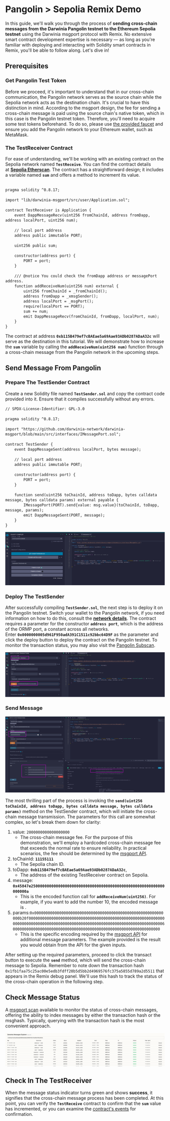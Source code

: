 # Pangolin > Sepolia Remix Demo

In this guide, we'll walk you through the process of **sending cross-chain messages from the Darwinia Pangolin testnet to the Ethereum Sepolia testnet** using the Darwinia msgport protocol with Remix. No extensive smart contract development expertise is necessary — as long as you're familiar with deploying and interacting with Solidity smart contracts in Remix, you'll be able to follow along. Let's dive in!

## Prerequisites

### Get Pangolin Test Token

Before we proceed, it's important to understand that in our cross-chain communication, the Pangolin network serves as the source chain while the Sepolia network acts as the destination chain. It's crucial to have this distinction in mind. According to the msgport design, the fee for sending a cross-chain message is paid using the source chain's native token, which in this case is the Pangolin testnet token. Therefore, you'll need to acquire some test tokens beforehand. To do so, please use [the provided faucet](https://www.notion.so/Pangolin-Chain-1e9ac8b09e874e8abd6a7f18c096ca6a?pvs=21) and ensure you add the Pangolin network to your Ethereum wallet, such as MetaMask.

### The TestReceiver Contract

For ease of understanding, we'll be working with an existing contract on the Sepolia network named **`TestReceive`**. You can find the contract details at **[Sepolia Etherscan](https://sepolia.etherscan.io/address/0xb115b479ef7cbaeae5a69aae93adb0287adaa32c#code)**. The contract has a straightforward design; it includes a variable named **`sum`** and offers a method to increment its value.

```solidity linenums="1" title="TestReceiver.sol"

pragma solidity ^0.8.17;

import "lib/darwinia-msgport/src/user/Application.sol";

contract TestReceiver is Application {
    event DappMessageRecv(uint256 fromChainId, address fromDapp, address localPort, uint256 num);

    // local port address
    address public immutable PORT;

    uint256 public sum;

    constructor(address port) {
        PORT = port;
    }

    /// @notice You could check the fromDapp address or messagePort address.
    function addReceiveNum(uint256 num) external {
        uint256 fromChainId = _fromChainId();
        address fromDapp = _xmsgSender();
        address localPort = _msgPort();
        require(localPort == PORT);
        sum += num;
        emit DappMessageRecv(fromChainId, fromDapp, localPort, num);
    }
}
```

The contract at address **`0xb115B479ef7cBAEae5a69Aae93ADb0287ADaA32c`** will serve as the destination in this tutorial. We will demonstrate how to increase the **`sum`** variable by calling the **`addReceiveNum(uint256 num)`** function through a cross-chain message from the Pangolin network in the upcoming steps.

## Send Message From Pangolin

### Prepare The TestSender Contract

Create a new Solidity file named **`TestSender.sol`** and copy the contract code provided into it. Ensure that it compiles successfully without any errors.

```solidity linenums="1" title="TestSender.sol"
// SPDX-License-Identifier: GPL-3.0

pragma solidity ^0.8.17;

import "https://github.com/darwinia-network/darwinia-msgport/blob/main/src/interfaces/IMessagePort.sol";

contract TestSender {
    event DappMessageSent(address localPort, bytes message);

    // local port address
    address public immutable PORT;

    constructor(address port) {
        PORT = port;
    }

    function send(uint256 toChainId, address toDapp, bytes calldata message, bytes calldata params) external payable {
        IMessagePort(PORT).send{value: msg.value}(toChainId, toDapp, message, params);
        emit DappMessageSent(PORT, message);
    }
}

```

![msgport-tutorial-remix-1](../../images/msgport-tutorial-remix-1.png)

### Deploy The TestSender

After successfully compiling **`TestSender.sol`**, the next step is to deploy it on the Pangolin testnet. Switch your wallet to the Pangolin network, if you need information on how to do this, consult the **[network details](https://docs.darwinia.network/pangolin-chain-1e9ac8b09e874e8abd6a7f18c096ca6a#47cab1dccc194ab8b83631cbf5aaaf24)**. The contract requires a parameter for the constructor **`address port`**, which is the address of the ORMP port, a constant across all networks. Enter **`0x0000000005d961F950adA391C1511c92bbc64D9F`** as the parameter and click the deploy button to deploy the contract on the Pangolin testnet. To monitor the transaction status, you may also visit the [Pangolin Subscan](https://pangolin.subscan.io/).


![msgport-tutorial-remix-2](../../images/msgport-tutorial-remix-2.png)

### Send Message

![msgport-tutorial-remix-3](../../images/msgport-tutorial-remix-3.png)

The most thrilling part of the process is invoking the **`send(uint256 toChainId, address toDapp, bytes calldata message, bytes calldata params)`** method on the TestSender contract, which will initiate the cross-chain message transmission. The parameters for this call are somewhat complex, so let's break them down for clarity:

1. value: `2000000000000000000`
    - The cross-chain message fee. For the purpose of this demonstration, we'll employ a hardcoded cross-chain message fee that exceeds the normal rate to ensure reliability. In practical scenarios, the fee should be determined by the [msgport API](https://www.notion.so/Msgport-API-a702936b4a8047bcb4f6bf95154b8809?pvs=21).
2. toChainId: **`11155111`**
    - The Sepolia chain ID.
3. toDapp: **`0xb115B479ef7cBAEae5a69Aae93ADb0287ADaA32c`**, 
    - The address of the existing TestReceiver contract on Sepolia.
4. message: **`0x45847e25000000000000000000000000000000000000000000000000000000000000000a`**
    - This is the encoded function call for **`addReceiveNum(uint256)`**. For example, if you want to add the number 10, the encoded message is .
5. params:`0x000000000000000000000000000000000000000000000000000000000000b20f000000000000000000000000000000000000000000000000000000000000000000000000000000000000000000000000000000000000000000000000000000600000000000000000000000000000000000000000000000000000000000000000`
    - This is the specific encoding required by the [msgport API](https://www.notion.so/Msgport-API-a702936b4a8047bcb4f6bf95154b8809?pvs=21) for additional message parameters. The example provided is the result you would obtain from the API for the given inputs.

After setting up the required parameters, proceed to click the transact button to execute the **`send`** method, which will send the cross-chain message to Sepolia. Remember to note down the transaction hash `0x1fb1faa75c25ac00e5edb3fdff20b5d5bb2d4969576fc375a5855d789a2d5511` that appears in the Remix debug panel. We'll use this hash to track the status of the cross-chain operation in the following step.

## Check Message Status

A [msgport scan](https://www.notion.so/Msgport-Scan-20e10e1727de4b07baaee0c7e1e3f627?pvs=21) available to monitor the status of cross-chain messages, offering the ability to index messages by either the transaction hash or the msghash. Typically, querying with the transaction hash is the most convenient approach.


![msgport-tutorial-remix-4](../../images/msgport-tutorial-remix-4.png)

## Check In The TestReceiver

When the message status indicator turns green and shows **success**, it signifies that the cross-chain message process has been completed. At this point, you can verify the **`TestReceive`** contract to confirm that the **`sum`** value has incremented, or you can examine the [contract's events](https://sepolia.etherscan.io/address/0xb115b479ef7cbaeae5a69aae93adb0287adaa32c#events) for confirmation.